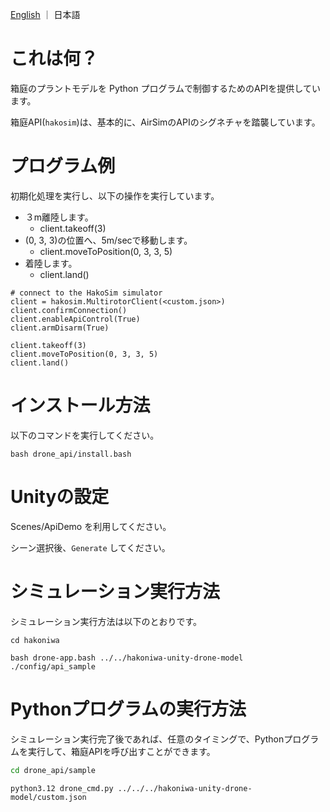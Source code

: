 
[English](README.md) ｜ 日本語

# これは何？

箱庭のプラントモデルを Python プログラムで制御するためのAPIを提供しています。

箱庭API(`hakosim`)は、基本的に、AirSimのAPIのシグネチャを踏襲しています。


# プログラム例

初期化処理を実行し、以下の操作を実行しています。

* ３m離陸します。
  * client.takeoff(3)
* (0, 3, 3)の位置へ、5m/secで移動します。
  * client.moveToPosition(0, 3, 3, 5)
* 着陸します。
  * client.land()

```
# connect to the HakoSim simulator
client = hakosim.MultirotorClient(<custom.json>)
client.confirmConnection()
client.enableApiControl(True)
client.armDisarm(True)

client.takeoff(3)
client.moveToPosition(0, 3, 3, 5)
client.land()
```

# インストール方法

以下のコマンドを実行してください。

```
bash drone_api/install.bash
```

# Unityの設定

Scenes/ApiDemo を利用してください。

シーン選択後、`Generate` してください。

# シミュレーション実行方法

シミュレーション実行方法は以下のとおりです。

```
cd hakoniwa
```

```
bash drone-app.bash ../../hakoniwa-unity-drone-model ./config/api_sample
```

# Pythonプログラムの実行方法

シミュレーション実行完了後であれば、任意のタイミングで、Pythonプログラムを実行して、箱庭APIを呼び出すことができます。

```bash
cd drone_api/sample
```

```
python3.12 drone_cmd.py ../../../hakoniwa-unity-drone-model/custom.json
```